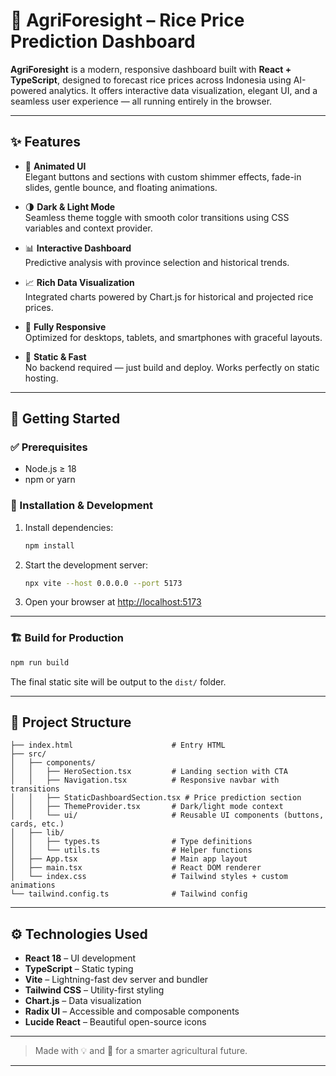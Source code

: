 # 🌾 AgriForesight – Rice Price Prediction Dashboard

**AgriForesight** is a modern, responsive dashboard built with **React + TypeScript**, designed to forecast rice prices across Indonesia using AI-powered analytics. It offers interactive data visualization, elegant UI, and a seamless user experience — all running entirely in the browser.

---

## ✨ Features

- 🎨 **Animated UI**  
  Elegant buttons and sections with custom shimmer effects, fade-in slides, gentle bounce, and floating animations.

- 🌗 **Dark & Light Mode**  
  Seamless theme toggle with smooth color transitions using CSS variables and context provider.

- 📊 **Interactive Dashboard**  
  Predictive analysis with province selection and historical trends.

- 📈 **Rich Data Visualization**  
  Integrated charts powered by Chart.js for historical and projected rice prices.

- 📱 **Fully Responsive**  
  Optimized for desktops, tablets, and smartphones with graceful layouts.

- 🚀 **Static & Fast**  
  No backend required — just build and deploy. Works perfectly on static hosting.

---

## 🚀 Getting Started

### ✅ Prerequisites

- Node.js ≥ 18
- npm or yarn

### 🔧 Installation & Development

1. Install dependencies:

   ```bash
   npm install

2. Start the development server:

   ```bash
   npx vite --host 0.0.0.0 --port 5173
   ```

3. Open your browser at [http://localhost:5173](http://localhost:5173)

---

### 🏗️ Build for Production

```bash
npm run build
```

The final static site will be output to the `dist/` folder.

---

## 📁 Project Structure

```
├── index.html                      # Entry HTML
├── src/
│   ├── components/
│   │   ├── HeroSection.tsx         # Landing section with CTA
│   │   ├── Navigation.tsx          # Responsive navbar with transitions
│   │   ├── StaticDashboardSection.tsx # Price prediction section
│   │   ├── ThemeProvider.tsx       # Dark/light mode context
│   │   └── ui/                     # Reusable UI components (buttons, cards, etc.)
│   ├── lib/
│   │   ├── types.ts                # Type definitions
│   │   └── utils.ts                # Helper functions
│   ├── App.tsx                     # Main app layout
│   ├── main.tsx                    # React DOM renderer
│   └── index.css                   # Tailwind styles + custom animations
└── tailwind.config.ts              # Tailwind config
```

---

## ⚙️ Technologies Used

* **React 18** – UI development
* **TypeScript** – Static typing
* **Vite** – Lightning-fast dev server and bundler
* **Tailwind CSS** – Utility-first styling
* **Chart.js** – Data visualization
* **Radix UI** – Accessible and composable components
* **Lucide React** – Beautiful open-source icons

---
> Made with 💡 and 🌾 for a smarter agricultural future.
---